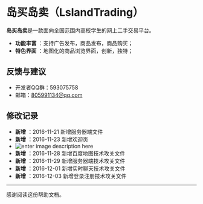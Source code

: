﻿# 岛买岛卖（LslandTrading）

**岛买岛卖**是一款面向全国范围内高校学生的网上二手交易平台。
 
- **功能丰富** ：支持广告发布，商品发布，商品购买；
- **特色界面** ：地图化的商品浏览界面，创新，独特；

## 反馈与建议
- 开发者QQ群：593075758
- 邮箱：805991134@qq.com

## 修改记录
- **新增** ：2016-11-21 新增服务器端文件
- **新增** ：2016-11-23 新增欢迎页
- ![enter image description here](https://github.com/xujihui/IslandTrading/blob/master/welcome.png?raw=true)
- **新增** ：2016-11-28 新增百度地图技术攻关文件
- **新增** ：2016-11-29 新增服务器端技术攻关文件
- **新增** ：2016-12-01 新增实时聊天技术攻关文件
- **新增** ：2016-12-03 新增登录注册技术攻关文件

---------
感谢阅读这份帮助文档。